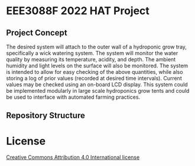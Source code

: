 # EEE3088F 2022 HAT Project

## Project Concept
The desired system will attach to the outer wall of a hydroponic grow tray, specifically a wick watering system. The system will monitor the water quality by measuring its temperature, acidity, and depth. The ambient humidity and light levels on the surface will also be monitored. The system is intended to allow for easy checking of the above quantities, while also storing a log of prior values (recorded at desired time intervals). Current values may be checked using an on-board LCD display. This system could be implemented modularly in large scale hydroponics grow tents and could be used to interface with automated farming practices.

## Repository Structure


# License
[Creative Commons Attribution 4.0 International license](https://choosealicense.com/licenses/cc-by-4.0/)
